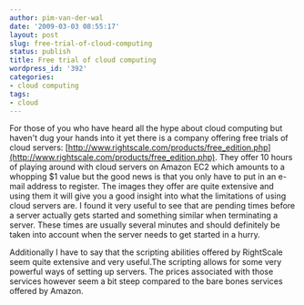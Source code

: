 ```yaml
---
author: pim-van-der-wal
date: '2009-03-03 08:55:17'
layout: post
slug: free-trial-of-cloud-computing
status: publish
title: Free trial of cloud computing
wordpress_id: '392'
categories:
- cloud computing
tags:
- cloud
---
```


For those of you who have heard all the hype about cloud computing but haven't dug your hands into it yet there is a company offering free trials of cloud servers: [http://www.rightscale.com/products/free_edition.php](http://www.rightscale.com/products/free_edition.php). They offer 10 hours of playing around with cloud servers on Amazon EC2 which amounts to a whopping $1 value but the good news is that you only have to put in an e-mail address to register. The images they offer are quite extensive and using them it will give you a good insight into what the limitations of using cloud servers are. I found it very useful to see that are pending times before a server actually gets started and something similar when terminating a server. These times are usually several minutes and should definitely be taken into account when the server needs to get started in a hurry.

Additionally I have to say that the scripting abilities offered by RightScale seem quite extensive and very useful.The scripting allows for some very powerful ways of setting up servers. The prices associated with those services however seem a bit steep compared to the bare bones services offered by Amazon.
